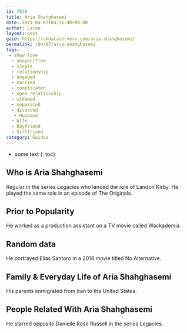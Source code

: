 ```yaml
---
id: 7835
title: Aria Shahghasemi
date: 2021-04-07T04:36:40+00:00
author: Laima
layout: post
guid: https://ukdataservers.com/aria-shahghasemi/
permalink: /04/07/aria-shahghasemi
tags:
 - show love
  - unspecified
  - single
  - relationship
  - engaged
  - married
  - complicated
  - open relationship
  - widowed
  - separated
  - divorced
   - Husband
  - Wife
  - Boyfriend
  - Girlfriend
category: Guides
---
```


* some text
{: toc}


## Who is Aria Shahghasemi
                  
                  
                  
Regular in the series Legacies who landed the role of Landon Kirby. He played the same role in an episode of The Originals.
                  
              
            
              
            
                
                
                
## Prior to Popularity
                  
                  
                  
He worked as a production assistant on a TV movie called Wackademia.
                  
              
            
              
            
                
                
                
## Random data
                  
                  
                  
He portrayed Elias Santoro in a 2018 movie titled No Alternative.
                  
              
            
              
            
                
                
                
## Family & Everyday Life of Aria Shahghasemi
                  
                  
                  
His parents immigrated from Iran to the United States.
                  
              
            
              
            
                
                
                
## People Related With Aria Shahghasemi
                  
                  
                  
He starred opposite Danielle Rose Russell in the series Legacies.
                  
              
            
              
            
                
              
            
              
              
            
            
              
            
          
          
          